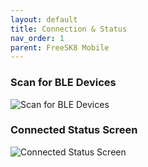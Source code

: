```yaml
---
layout: default
title: Connection & Status
nav_order: 1
parent: FreeSK8 Mobile
---
```


### Scan for BLE Devices
![Scan for BLE Devices](https://codex.freesk8.org/assets/images/mobileapp/scan.png)

### Connected Status Screen
![Connected Status Screen](https://codex.freesk8.org/assets/images/mobileapp/status.png)


